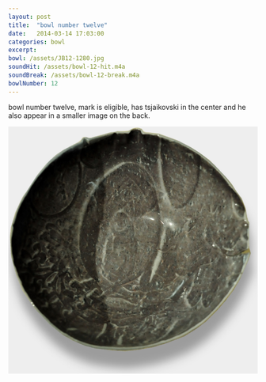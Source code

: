 ```yaml
---
layout: post
title:  "bowl number twelve"
date:   2014-03-14 17:03:00
categories: bowl
excerpt: 
bowl: /assets/JB12-1280.jpg
soundHit: /assets/bowl-12-hit.m4a
soundBreak: /assets/bowl-12-break.m4a
bowlNumber: 12
---
```


bowl number twelve, mark is eligible, has tsjaikovski in the center and he also appear in a smaller image on the back. 

<img src="/assets/JB12-1280.jpg" class="bowl-large"/>




